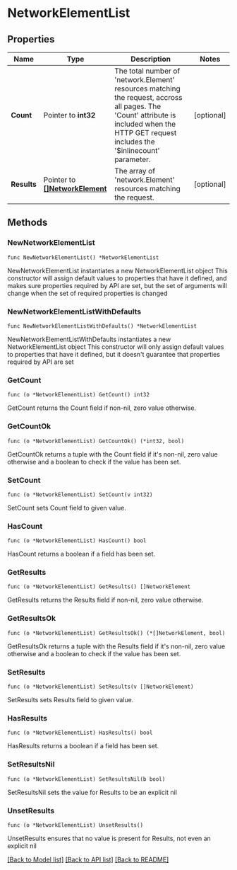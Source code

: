 # NetworkElementList

## Properties

Name | Type | Description | Notes
------------ | ------------- | ------------- | -------------
**Count** | Pointer to **int32** | The total number of &#39;network.Element&#39; resources matching the request, accross all pages. The &#39;Count&#39; attribute is included when the HTTP GET request includes the &#39;$inlinecount&#39; parameter. | [optional] 
**Results** | Pointer to [**[]NetworkElement**](network.Element.md) | The array of &#39;network.Element&#39; resources matching the request. | [optional] 

## Methods

### NewNetworkElementList

`func NewNetworkElementList() *NetworkElementList`

NewNetworkElementList instantiates a new NetworkElementList object
This constructor will assign default values to properties that have it defined,
and makes sure properties required by API are set, but the set of arguments
will change when the set of required properties is changed

### NewNetworkElementListWithDefaults

`func NewNetworkElementListWithDefaults() *NetworkElementList`

NewNetworkElementListWithDefaults instantiates a new NetworkElementList object
This constructor will only assign default values to properties that have it defined,
but it doesn't guarantee that properties required by API are set

### GetCount

`func (o *NetworkElementList) GetCount() int32`

GetCount returns the Count field if non-nil, zero value otherwise.

### GetCountOk

`func (o *NetworkElementList) GetCountOk() (*int32, bool)`

GetCountOk returns a tuple with the Count field if it's non-nil, zero value otherwise
and a boolean to check if the value has been set.

### SetCount

`func (o *NetworkElementList) SetCount(v int32)`

SetCount sets Count field to given value.

### HasCount

`func (o *NetworkElementList) HasCount() bool`

HasCount returns a boolean if a field has been set.

### GetResults

`func (o *NetworkElementList) GetResults() []NetworkElement`

GetResults returns the Results field if non-nil, zero value otherwise.

### GetResultsOk

`func (o *NetworkElementList) GetResultsOk() (*[]NetworkElement, bool)`

GetResultsOk returns a tuple with the Results field if it's non-nil, zero value otherwise
and a boolean to check if the value has been set.

### SetResults

`func (o *NetworkElementList) SetResults(v []NetworkElement)`

SetResults sets Results field to given value.

### HasResults

`func (o *NetworkElementList) HasResults() bool`

HasResults returns a boolean if a field has been set.

### SetResultsNil

`func (o *NetworkElementList) SetResultsNil(b bool)`

 SetResultsNil sets the value for Results to be an explicit nil

### UnsetResults
`func (o *NetworkElementList) UnsetResults()`

UnsetResults ensures that no value is present for Results, not even an explicit nil

[[Back to Model list]](../README.md#documentation-for-models) [[Back to API list]](../README.md#documentation-for-api-endpoints) [[Back to README]](../README.md)


